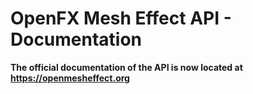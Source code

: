 
OpenFX Mesh Effect API - Documentation
======================================

**The official documentation of the API is now located at https://openmesheffect.org**
